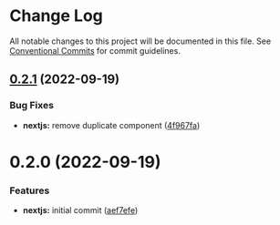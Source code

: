 # Change Log

All notable changes to this project will be documented in this file.
See [Conventional Commits](https://conventionalcommits.org) for commit guidelines.

## [0.2.1](https://github.com/hasanjoldic/ui/compare/@hasanjoldic/nextjs@0.2.0...@hasanjoldic/nextjs@0.2.1) (2022-09-19)


### Bug Fixes

* **nextjs:** remove duplicate component ([4f967fa](https://github.com/hasanjoldic/ui/commit/4f967faa1911602bd72ebc2f1ac95f373d2b8683))





# 0.2.0 (2022-09-19)


### Features

* **nextjs:** initial commit ([aef7efe](https://github.com/hasanjoldic/ui/commit/aef7efeb2dde83d13fba24f7d9404692f493af6e))
